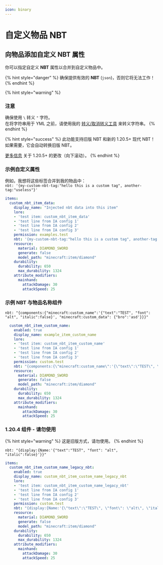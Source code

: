 ```yaml
---
icon: binary
---
```


# 自定义物品 NBT

## 向物品添加自定义 NBT 属性

你可以指定自定义 **NBT** 属性以合并到自定义物品中。

{% hint style="danger" %}
确保提供有效的 **NBT** (`json`)，否则它将无法工作！
{% endhint %}

{% hint style="warning" %}
### 注意

确保使用 `\` 转义 `"` 字符。\
在将字符串用于 YML 之前，请使用我的 [转义/取消转义工具](https://escape-mc-components.lonedev.workers.dev/) 来转义字符串。
{% endhint %}

{% hint style="success" %}
此功能支持旧版 NBT 和新的 1.20.5+ 现代 NBT！\
如果需要，它会自动转换旧版 NBT。

[更多信息](https://www.minecraft.net/en-us/article/minecraft-java-edition-1-20-5) 关于 1.20.5+ 的更改（向下滚动）。
{% endhint %}

### 示例自定义属性

例如，我想将这些标签合并到我的物品中：\
`nbt: '{my-custom-nbt-tag:"hello this is a custom tag", another-tag:"useless"}'`

```yaml
items:
  custom_nbt_item_data:
    display_name: "Injected nbt data into this item"
    lore:
    - 'test item: custom_nbt_item_data'
    - 'test line from IA config 1'
    - 'test line from IA config 2'
    - 'test line from IA config 3'
    permission: examples.test
    nbt: '{my-custom-nbt-tag:"hello this is a custom tag", another-tag:"useless"}'
    resource:
      material: DIAMOND_SWORD
      generate: false
      model_path: "minecraft:item/diamond"
    durability:
      durability: 650
      max_durability: 1324
    attribute_modifiers:
      mainhand:
        attackDamage: 30
        attackSpeed: 25
```

### 示例 NBT 与物品名称组件

`nbt: "{components:{"minecraft:custom_name":'{"text":"TEST", "font": "alt", "italic":false}', "minecraft:custom_data": {"bro":'asd'}}}"`

```yaml
  custom_nbt_item_custom_name:
    enabled: true
    display_name: example_item_custom_name
    lore:
    - 'test item: custom_nbt_item_custom_name'
    - 'test line from IA config 1'
    - 'test line from IA config 2'
    - 'test line from IA config 3'
    permission: custom.test
    nbt: "{components:{\"minecraft:custom_name\":'{\"text\":\"TEST\", \"font\": \"alt\", \"italic\":false}', \"minecraft:custom_data\": {\"bro\":'asd'}}}"
    resource:
      material: DIAMOND_SWORD
      generate: false
      model_path: "minecraft:item/diamond"
    durability:
      durability: 650
      max_durability: 1324
    attribute_modifiers:
      mainhand:
        attackDamage: 30
        attackSpeed: 25
```

### 1.20.4 组件 - 请勿使用

{% hint style="warning" %}
这是旧版方式，请勿使用。
{% endhint %}

`nbt: "{display:{Name:'{"text":"TEST", "font": "alt", "italic":false}'}}"`

```yml
items:
  custom_nbt_item_custom_name_legacy_nbt:
    enabled: true
    display_name: custom_nbt_item_custom_name_legacy_nbt
    lore:
    - 'test item: custom_nbt_item_custom_name_legacy_nbt'
    - 'test line from IA config 1'
    - 'test line from IA config 2'
    - 'test line from IA config 3'
    permission: custom.test
    nbt: "{display:{Name:'{\"text\":\"TEST\", \"font\": \"alt\", \"italic\":false}'}}"
    resource:
      material: DIAMOND_SWORD
      generate: false
      model_path: "minecraft:item/diamond"
    durability:
      durability: 650
      max_durability: 1324
    attribute_modifiers:
      mainhand:
        attackDamage: 30
        attackSpeed: 25
```

